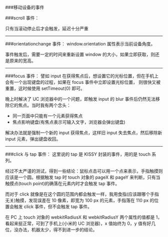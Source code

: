 ###移动设备的事件

###scroll 事件：

只有当滚动停止后才会触发，延迟十分严重

---

###orientationchange 事件：
window.orientation 属性表示当前设备角度。
     
事件触发后，需要一定的时间来重新设置 window 的大小，如果立即获取，则还是原来的宽高。

---

###focus 事件：
譬如 input 在获得焦点后，想设置它的光标位置，但在手机上会有一个出现键盘的过程，如果在 focus 事件中立即设置光标位置，
则很快又被重置，这时候使用 setTimeout(0) 即可。
    
晚上时解决了 UC 浏览器中的一个问题，即触发 input 的 blur 事件后仍然无法移除它的焦点。当时我有两个念头：
- 同一页面中只能有一个元素获得焦点
- 焦点影响键盘(有焦点表示可输入文字，浏览器会弹出键盘)

解决办法就是强制一个新的 input 获得焦点，这样旧 input 失去焦点，然后移除新 input 元素，弹出键盘收回。

---

###click 与 tap 事件：
这里说的 tap 是 KISSY 封装的事件，用的是 touch 系列。

经过不太严谨的测试，得到一些结论：鼠标点击可以用一个点来表示，手指触摸则应该是一个圆。根据触发 tap 时 touch 对象的 pageX 和 pageY 来判断，只有当触摸点(touch point)的确落在元素内时才会触发 tap 事件。

而对于 click 就像是在这个圆的范围内都会触发一样，我用食指(应该跟哪个手指无关)触摸，发现误差在 10 像素，即宽为 100 px 的元素，手指落在 110 px 的位置会触发 click 事件，但不会触发 tap 事件。

在 PC 上 touch 对象的 webkitRadiusX 和 webkitRadiusY 两个属性的值都是 1，看起来挺正常，可到了手机上(小米的 UC 浏览器)，x 值始终为 0，y 值有好几位，没办法，机器太少，得不到进一步的结论。
